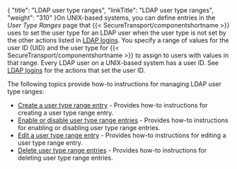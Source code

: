{
    "title": "LDAP user type ranges",
    "linkTitle": "LDAP user type ranges",
    "weight": "310"
}On UNIX-based systems, you can define entries in the *User Type Ranges* page that {{< SecureTransport/componentshortname  >}} uses to set the user type for an LDAP user when the user type is not set by the other actions listed in <a href="../c_st_ldap_logins#LDAP" class="MCXref xref">LDAP logins</a>. You specify a range of values for the user ID (UID) and the user type for {{< SecureTransport/componentshortname  >}} to assign to users with values in that range. Every LDAP user on a UNIX-based system has a user ID. See <a href="../c_st_ldap_logins#LDAP" class="MCXref xref">LDAP logins</a> for the actions that set the user ID.

The following topics provide how-to instructions for managing LDAP user type ranges:

-   <a href="t_st_create_user_type_range_entry" class="MCXref xref">Create a user type range entry</a> - Provides how-to instructions for creating a user type range entry.
-   <a href="t_st_enable_disable_user_type_range_entries" class="MCXref xref">Enable or disable user type range entries</a> - Provides how-to instructions for enabling or disabling user type range entries.
-   <a href="t_st_edit_user_type_range_entry" class="MCXref xref">Edit a user type range entry</a> - Provides how-to instructions for editing a user type range entry.
-   <a href="t_st_delete_user_type_range_entries" class="MCXref xref">Delete user type range entries</a> - Provides how-to instructions for deleting user type range entries.
